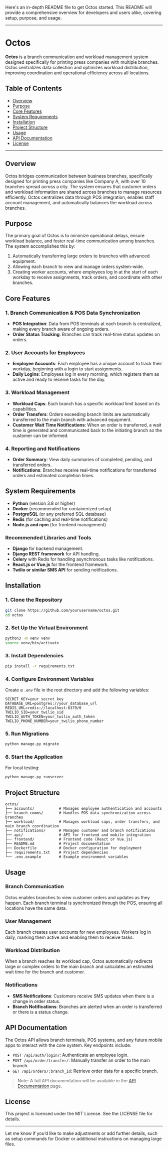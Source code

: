 Here's an in-depth README file to get Octos started. This README will provide a comprehensive overview for developers and users alike, covering setup, purpose, and usage.

---

# Octos

**Octos** is a branch communication and workload management system designed specifically for printing press companies with multiple branches. Octos centralizes data collection and optimizes workload distribution, improving coordination and operational efficiency across all locations.

## Table of Contents

- [Overview](#overview)
- [Purpose](#purpose)
- [Core Features](#core-features)
- [System Requirements](#system-requirements)
- [Installation](#installation)
- [Project Structure](#project-structure)
- [Usage](#usage)
- [API Documentation](#api-documentation)
- [License](#license)

---

## Overview

Octos bridges communication between business branches, specifically designed for printing press companies like Company A, with over 10 branches spread across a city. The system ensures that customer orders and workload information are shared across branches to manage resources efficiently. Octos centralizes data through POS integration, enables staff account management, and automatically balances the workload across branches.

## Purpose

The primary goal of Octos is to minimize operational delays, ensure workload balance, and foster real-time communication among branches. The system accomplishes this by:
1. Automatically transferring large orders to branches with advanced equipment.
2. Allowing each branch to view and manage orders system-wide.
3. Creating worker accounts, where employees log in at the start of each workday to receive assignments, track orders, and coordinate with other branches.

## Core Features

### 1. Branch Communication & POS Data Synchronization
   - **POS Integration**: Data from POS terminals at each branch is centralized, making every branch aware of ongoing orders.
   - **Order Status Tracking**: Branches can track real-time status updates on orders.

### 2. User Accounts for Employees
   - **Employee Accounts**: Each employee has a unique account to track their workday, beginning with a login to start assignments.
   - **Daily Logins**: Employees log in every morning, which registers them as active and ready to receive tasks for the day.

### 3. Workload Management
   - **Workload Caps**: Each branch has a specific workload limit based on its capabilities.
   - **Order Transfers**: Orders exceeding branch limits are automatically transferred to the main branch with advanced equipment.
   - **Customer Wait Time Notifications**: When an order is transferred, a wait time is generated and communicated back to the initiating branch so the customer can be informed.

### 4. Reporting and Notifications
   - **Order Summary**: View daily summaries of completed, pending, and transferred orders.
   - **Notifications**: Branches receive real-time notifications for transferred orders and estimated completion times.

## System Requirements

- **Python** (version 3.8 or higher)
- **Docker** (recommended for containerized setup)
- **PostgreSQL** (or any preferred SQL database)
- **Redis** (for caching and real-time notifications)
- **Node.js and npm** (for frontend management)

### Recommended Libraries and Tools

- **Django** for backend management.
- **Django REST framework** for API handling.
- **Celery** with Redis for handling asynchronous tasks like notifications.
- **React.js or Vue.js** for the frontend framework.
- **Twilio or similar SMS API** for sending notifications.

## Installation

### 1. Clone the Repository
```bash
git clone https://github.com/yourusername/octos.git
cd octos
```

### 2. Set Up the Virtual Environment
```bash
python3 -m venv venv
source venv/bin/activate
```

### 3. Install Dependencies
```bash
pip install -r requirements.txt
```

### 4. Configure Environment Variables

Create a `.env` file in the root directory and add the following variables:
```plaintext
SECRET_KEY=your_secret_key
DATABASE_URL=postgres://your_database_url
REDIS_URL=redis://localhost:6379/0
TWILIO_SID=your_twilio_sid
TWILIO_AUTH_TOKEN=your_twilio_auth_token
TWILIO_PHONE_NUMBER=your_twilio_phone_number
```

### 5. Run Migrations
```bash
python manage.py migrate
```

### 6. Start the Application
For local testing:
```bash
python manage.py runserver
```

## Project Structure

```
octos/
├── accounts/           # Manages employee authentication and accounts
├── branch_comms/       # Handles POS data synchronization across branches
├── workload/           # Manages workload caps, order transfers, and main branch coordination
├── notifications/      # Manages customer and branch notifications
├── api/                # API for frontend and mobile integration
├── frontend/           # Frontend code (React or Vue.js)
├── README.md           # Project documentation
├── Dockerfile          # Docker configuration for deployment
├── requirements.txt    # Project dependencies
└── .env.example        # Example environment variables
```

## Usage

### Branch Communication
Octos enables branches to view customer orders and updates as they happen. Each branch terminal is synchronized through the POS, ensuring all locations have the same data.

### User Management
Each branch creates user accounts for new employees. Workers log in daily, marking them active and enabling them to receive tasks.

### Workload Distribution
When a branch reaches its workload cap, Octos automatically redirects large or complex orders to the main branch and calculates an estimated wait time for the branch and customer.

### Notifications
- **SMS Notifications**: Customers receive SMS updates when there is a change in order status.
- **Branch Notifications**: Branches are alerted when an order is transferred or there is a status change.

## API Documentation

The Octos API allows branch terminals, POS systems, and any future mobile apps to interact with the core system. Key endpoints include:

- `POST /api/auth/login/`: Authenticate an employee login.
- `POST /api/order/transfer/`: Manually transfer an order to the main branch.
- `GET /api/orders/:branch_id`: Retrieve order data for a specific branch.

> Note: A full API documentation will be available in the [API Documentation](https://github.com/yourusername/octos/wiki/API-Documentation) page.

## License

This project is licensed under the MIT License. See the LICENSE file for details.

---

Let me know if you’d like to make adjustments or add further details, such as setup commands for Docker or additional instructions on managing large files.